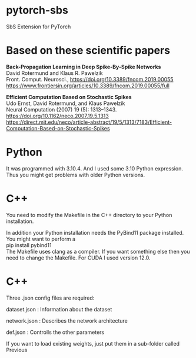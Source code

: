 # pytorch-sbs
SbS Extension for PyTorch


# Based on these scientific papers

**Back-Propagation Learning in Deep Spike-By-Spike Networks**  
David Rotermund and Klaus R. Pawelzik  
Front. Comput. Neurosci., https://doi.org/10.3389/fncom.2019.00055  
https://www.frontiersin.org/articles/10.3389/fncom.2019.00055/full  

**Efficient Computation Based on Stochastic Spikes**  
Udo Ernst, David Rotermund, and Klaus Pawelzik  
Neural Computation (2007) 19 (5): 1313–1343. https://doi.org/10.1162/neco.2007.19.5.1313  
https://direct.mit.edu/neco/article-abstract/19/5/1313/7183/Efficient-Computation-Based-on-Stochastic-Spikes  

# Python

It was programmed with 3.10.4. And I used some 3.10 Python expression. Thus you might get problems with older Python versions. 

# C++

You need to modify the Makefile in the C++ directory to your Python installation.  

In addition your Python installation needs the PyBind11 package installed. You might want to perform a  
pip install pybind11  
The Makefile uses clang as a compiler. If you want something else then you need to change the Makefile.
For CUDA I used version 12.0.

# C++

Three .json config files are required: 

dataset.json : Information about the dataset

network.json : Describes the network architecture

def.json : Controlls the other parameters 

If you want to load existing weights, just put them in a sub-folder called Previous
